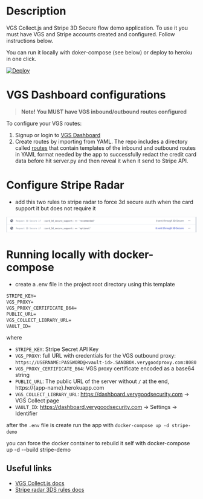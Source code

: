 # Description
VGS Collect.js and Stripe 3D Secure flow demo application. To use it you must have VGS and Stripe accounts created and configured. Follow instructions below.

You can run it locally with doker-compose (see below) or deploy to heroku in one click.

[![Deploy](https://www.herokucdn.com/deploy/button.png)](https://heroku.com/deploy)

# VGS Dashboard configurations
> **Note! You MUST have VGS inbound/outbound routes configured**

To configure your VGS routes:

1. Signup or login to [VGS Dashboard](http://dashboard.verygoodsecurity.com)
2. Create routes by importing from YAML. The repo includes a directory called [routes](https://github.com/verygoodsecurity/vgs-stripe-demo/tree/master/routes) that contain templates of the inbound and outbound routes in YAML format 
needed by the app to successfully redact the credit card data before hit server.py and then reveal it when it send to Stripe API.

# Configure Stripe Radar

* add this two rules to stripe radar to force 3d secure auth when the card support 
it but does not require it

![](stripe-rules.png)


# Running locally with docker-compose

- create a .env file in the project root directory using this template

```.env
STRIPE_KEY=
VGS_PROXY=
VGS_PROXY_CERTIFICATE_B64=
PUBLIC_URL=
VGS_COLLECT_LIBRARY_URL=
VAULT_ID=
```

where 

* `STRIPE_KEY`: Stripe Secret API Key  
* `VGS_PROXY`: full URL with credentials for the VGS outbound proxy: `https://USERNAME:PASSWORD@<vault-id>.SANDBOX.verygoodproxy.com:8080`
* `VGS_PROXY_CERTIFICATE_B64`: VGS proxy certificate encoded as a base64 string
* `PUBLIC_URL`: The public URL of the server without `/` at the end, https://{app-name}.herokuapp.com
* `VGS_COLLECT_LIBRARY_URL`: https://dashboard.verygoodsecurity.com -> VGS Collect page
* `VAULT_ID`: https://dashboard.verygoodsecurity.com -> Settings -> Identifier


after the `.env` file is create run the app with `docker-compose up -d stripe-demo`

you can force the docker container to rebuild it self with  docker-compose up -d --build stripe-demo


## Useful links
- [VGS Collect.js docs](https://www.verygoodsecurity.com/docs/vgs-collect/index)
- [Stripe radar 3DS rules docs](https://stripe.com/docs/radar/rules#request-3ds)